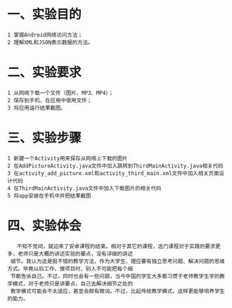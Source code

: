 # 一、实验目的
    1 掌握Android网络访问方法；
    2 理解XML和JSON表示数据的方法。

# 二、实验要求

    1 从网络下载一个文件（图片、MP3、MP4）；
    2 保存到手机，在应用中使用文件；
    3 将应用运行结果截图。

    
# 三、实验步骤

    1 新建一个Activity用来保存从网络上下载的图片
    2 在AddPictureActivity.java文件中加入跳转到ThirdMainActivity.java相关代码
    3 在activity_add_picture.xml和activity_third_main.xml文件中加入相关页面设计代码
    4 在ThirdMainActivity.java文件中加入下载图片的相关代码
    5 将app安装在手机中并把结果截图
    
# 四、实验体会

       不知不觉间，就迎来了安卓课程的结束。相对于其它的课程，这门课程对于实践的要求更多，老师只是大概的讲述实验的要点，没有详细的讲述
     细节。我认为这是挺不错的教学方法，作为大学生，理应要有独立思考问题、解决问题的思维方式。毕竟以后工作，做项目时，别人不可能把每个细
     节都告诉自己。不过，同时也会有一些问题，当今中国的学生大多都习惯于老师教学生学的教学模式，对于老师只是讲要点，自己去解决细节之处的
     教学模式可能会不太适应，甚至会颇有微词。不过，比起传统教学模式，这样更能够培养学生的能力。
